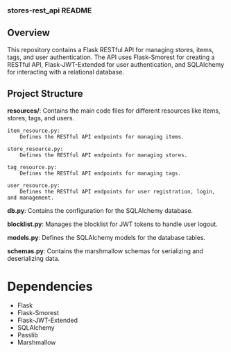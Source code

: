 ### stores-rest_api README

## Overview

This repository contains a Flask RESTful API for managing stores, items, tags, and user authentication. The API uses Flask-Smorest for creating a RESTful API, Flask-JWT-Extended for user authentication, and SQLAlchemy for interacting with a relational database.

## Project Structure

**resources/**: Contains the main code files for different resources like items, stores, tags, and users.

    item_resource.py:
        Defines the RESTful API endpoints for managing items.

    store_resource.py:
        Defines the RESTful API endpoints for managing stores.
    
    tag_resource.py: 
        Defines the RESTful API endpoints for managing tags.

    user_resource.py:
        Defines the RESTful API endpoints for user registration, login, and management.

**db.py**: Contains the configuration for the SQLAlchemy database.

**blocklist.py**: Manages the blocklist for JWT tokens to handle user logout.

**models.py**: Defines the SQLAlchemy models for the database tables.

**schemas.py**: Contains the marshmallow schemas for serializing and deserializing data.

# Dependencies

- Flask
- Flask-Smorest
- Flask-JWT-Extended
- SQLAlchemy
- Passlib
- Marshmallow

